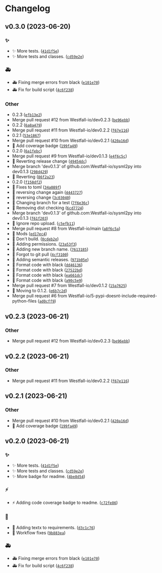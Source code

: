 # Changelog

<!--next-version-placeholder-->

## v0.3.0 (2023-06-20)

### :sparkles:

* :sparkles: More tests. ([`41d1f5e`](https://github.com/Westfall-io/sysml2py/commit/41d1f5eb343c4afe02224fd6b9d68bed3f5cebaa))
* :sparkles: More tests and classes. ([`cd59e2e`](https://github.com/Westfall-io/sysml2py/commit/cd59e2e7b2ff2c2eeb599480293f09efabcd79d9))

### :ambulance:

* :ambulance: Fixing merge errors from black ([`e101e70`](https://github.com/Westfall-io/sysml2py/commit/e101e70ea50ccd52cc5226c6860bcbe1b9411d3a))
* :ambulance: Fix for build script ([`4c6f238`](https://github.com/Westfall-io/sysml2py/commit/4c6f238afcf37c8620f082dfee19a8a4282a47e3))

### Other

* 0.2.3 ([`efb13e2`](https://github.com/Westfall-io/sysml2py/commit/efb13e22f0b00fb92ded3be0f1e4c7ffa41acd47))
* Merge pull request #12 from Westfall-io/dev0.2.3 ([`be96ebb`](https://github.com/Westfall-io/sysml2py/commit/be96ebbb0bcfd5baffd9fad589ee4a280fa7c721))
* 0.2.2 ([`6a8a479`](https://github.com/Westfall-io/sysml2py/commit/6a8a47937f28f26f3fd37fbbb73402c190f4bcce))
* Merge pull request #11 from Westfall-io/dev0.2.2 ([`f67e116`](https://github.com/Westfall-io/sysml2py/commit/f67e11669d3421b1754ca7b9a99db0aa25d8b0a7))
* 0.2.1 ([`53e1867`](https://github.com/Westfall-io/sysml2py/commit/53e1867f0912c581a84be8cb7d1733bc192c140f))
* Merge pull request #10 from Westfall-io/dev0.2.1 ([`420a16d`](https://github.com/Westfall-io/sysml2py/commit/420a16d7c62dbc56426e539adfcd7828ea408855))
* :robot: Add coverage badge ([`199fa49`](https://github.com/Westfall-io/sysml2py/commit/199fa497bb06bc68ac897f2031d951ae55ce1f9e))
* 0.2.0 ([`6a1febc`](https://github.com/Westfall-io/sysml2py/commit/6a1febcd342c5d947c47ef0e7f5cb22c297aa728))
* Merge pull request #9 from Westfall-io/dev0.1.3 ([`e4f6c5c`](https://github.com/Westfall-io/sysml2py/commit/e4f6c5c39bde20cb2425c7fa8b72e3ef722e29cd))
* 💚 Reverting release change ([`49454dc`](https://github.com/Westfall-io/sysml2py/commit/49454dc0c19d0c6e0f712d9829066e201e8ca239))
* Merge branch 'dev0.1.3' of github.com:Westfall-io/sysml2py into dev0.1.3 ([`298d429`](https://github.com/Westfall-io/sysml2py/commit/298d429faf227ed80f7c9caac0eb1af9c8a350c9))
* 💚 Reverting ([`86f2a23`](https://github.com/Westfall-io/sysml2py/commit/86f2a23c1e81687a33b205e680c773bca150d96b))
* 0.2.0 ([`f158df2`](https://github.com/Westfall-io/sysml2py/commit/f158df2fafd66f124f3cade823f1c930ebe38824))
* 💚 Fixes to toml ([`34a089f`](https://github.com/Westfall-io/sysml2py/commit/34a089fa9fbe91ae770d278b0564c43701587db0))
* 💚 reversing change again ([`4443727`](https://github.com/Westfall-io/sysml2py/commit/4443727c995cffb9793128308692dd4feb1c3310))
* 💚 reversing change ([`3c03040`](https://github.com/Westfall-io/sysml2py/commit/3c03040d9380c2e86d6f9f029ce8514f43bf6bd9))
* 💚 Changing branch for a test ([`7f6e36c`](https://github.com/Westfall-io/sysml2py/commit/7f6e36c24d42ad8efb034043ea5b480e0ebe9dac))
* 💚 Removing dist checking ([`6cd7724`](https://github.com/Westfall-io/sysml2py/commit/6cd77248d426921fb7ca1209463f4cd69ff42ebf))
* Merge branch 'dev0.1.3' of github.com:Westfall-io/sysml2py into dev0.1.3 ([`f61f203`](https://github.com/Westfall-io/sysml2py/commit/f61f2034c89bd347fe5bebdc211cf27998fe7048))
* :green_heart: Ignore repo upload. ([`c5efb11`](https://github.com/Westfall-io/sysml2py/commit/c5efb1139b987c89374ab3acf2586589e65d963e))
* Merge pull request #8 from Westfall-io/main ([`a8f6c5a`](https://github.com/Westfall-io/sysml2py/commit/a8f6c5a6213761c835a223fd5610d1dfa5c9dcca))
* 💚 Mods ([`ed17ec4`](https://github.com/Westfall-io/sysml2py/commit/ed17ec43a0adcddc04d5f99e1fdc174fc71d39ae))
* 💚 Don't build. ([`0cdeb2e`](https://github.com/Westfall-io/sysml2py/commit/0cdeb2e5210cfc65f4594064b4cbb0b0ced879db))
* 💚 Adding permissions. ([`23a53f3`](https://github.com/Westfall-io/sysml2py/commit/23a53f34b888a06bd3da9f560ed4f1b38d9cb4c5))
* 💚 Adding new branch name. ([`7613185`](https://github.com/Westfall-io/sysml2py/commit/7613185ebae4061421dff163eb640111e4df439d))
* :construction: Forgot to git pull ([`4cf3100`](https://github.com/Westfall-io/sysml2py/commit/4cf3100b719f9ee17beb556b116cf46fd9db1886))
* 💚 Adding semantic releases. ([`971b05e`](https://github.com/Westfall-io/sysml2py/commit/971b05ec2761306f48ccdc7ec8f3efb7cc1fa5b7))
* :robot: Format code with black ([`dd46136`](https://github.com/Westfall-io/sysml2py/commit/dd4613698f44e27b50ad427917683a68e9480857))
* :robot: Format code with black ([`27522bd`](https://github.com/Westfall-io/sysml2py/commit/27522bd472d438fd31263443f3f529cb0b49bcf9))
* :robot: Format code with black ([`ea661dc`](https://github.com/Westfall-io/sysml2py/commit/ea661dc4bc244f196ef2c13a15405a07220e51ca))
* :robot: Format code with black ([`a90c5e9`](https://github.com/Westfall-io/sysml2py/commit/a90c5e946d25ff106cc6427b56ec9605a19e1532))
* Merge pull request #7 from Westfall-io/dev0.1.2 ([`15a7625`](https://github.com/Westfall-io/sysml2py/commit/15a762514be8f09e2b19739a387bf7e235e17c16))
* :rocket: Moving to 0.1.2. ([`e6b7c2d`](https://github.com/Westfall-io/sysml2py/commit/e6b7c2d92da8d0a26f4baf438c363fca75f4141c))
* Merge pull request #6 from Westfall-io/5-pypi-doesnt-include-required-python-files ([`ad0cff9`](https://github.com/Westfall-io/sysml2py/commit/ad0cff974e8608046a0cdcdba9c4004305cd740d))

## v0.2.3 (2023-06-21)

### Other

* Merge pull request #12 from Westfall-io/dev0.2.3 ([`be96ebb`](https://github.com/Westfall-io/sysml2py/commit/be96ebbb0bcfd5baffd9fad589ee4a280fa7c721))

## v0.2.2 (2023-06-21)

### Other

* Merge pull request #11 from Westfall-io/dev0.2.2 ([`f67e116`](https://github.com/Westfall-io/sysml2py/commit/f67e11669d3421b1754ca7b9a99db0aa25d8b0a7))

## v0.2.1 (2023-06-21)

### Other

* Merge pull request #10 from Westfall-io/dev0.2.1 ([`420a16d`](https://github.com/Westfall-io/sysml2py/commit/420a16d7c62dbc56426e539adfcd7828ea408855))
* :robot: Add coverage badge ([`199fa49`](https://github.com/Westfall-io/sysml2py/commit/199fa497bb06bc68ac897f2031d951ae55ce1f9e))

## v0.2.0 (2023-06-21)

### :sparkles:

* :sparkles: More tests. ([`41d1f5e`](https://github.com/Westfall-io/sysml2py/commit/41d1f5eb343c4afe02224fd6b9d68bed3f5cebaa))
* :sparkles: More tests and classes. ([`cd59e2e`](https://github.com/Westfall-io/sysml2py/commit/cd59e2e7b2ff2c2eeb599480293f09efabcd79d9))
* :sparkles: More badge for readme. ([`4be8d54`](https://github.com/Westfall-io/sysml2py/commit/4be8d54efb78fa6030c8c80702f13e9ce295c5da))

### :zap:

* :zap: Adding code coverage badge to readme. ([`c72fe86`](https://github.com/Westfall-io/sysml2py/commit/c72fe8699891d30a588abdafc27d3f030900a31a))

### :bug:

* :bug: Adding textx to requirements. ([`d3c1c76`](https://github.com/Westfall-io/sysml2py/commit/d3c1c767b39a68d67c0eea7802982de770c1bc48))
* :bug: Workflow fixes ([`9b883ea`](https://github.com/Westfall-io/sysml2py/commit/9b883eaef9932e80299dc94ede0646a2ceb1a405))

### :ambulance:

* :ambulance: Fixing merge errors from black ([`e101e70`](https://github.com/Westfall-io/sysml2py/commit/e101e70ea50ccd52cc5226c6860bcbe1b9411d3a))
* :ambulance: Fix for build script ([`4c6f238`](https://github.com/Westfall-io/sysml2py/commit/4c6f238afcf37c8620f082dfee19a8a4282a47e3))
